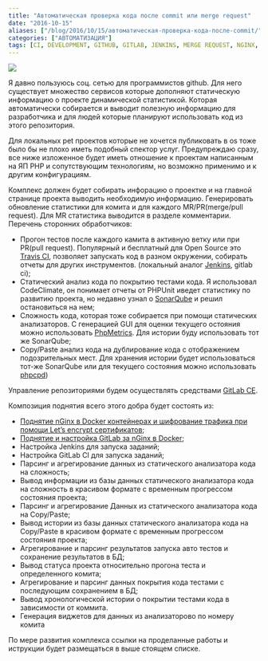```yaml
---
title: "Автоматическая проверка кода после commit или merge request"
date: "2016-10-15"
aliases: ["/blog/2016/10/15/автоматическая-проверка-кода-после-commit/"]
categories: ["АВТОМАТИЗАЦИЯ"]
tags: [CI, DEVELOPMENT, GITHUB, GITLAB, JENKINS, MERGE REQUEST, NGINX, OPEN SOURCE, PHPCPD, PHPMETRICS, PULL REQUEST, RIGHT WAY, SONARQUBE, TRAVIS CI, ЛЕНЬ, ОПОВЕЩЕНИЯ, СКОРОСТЬ]
---
```


![](/img/ci-cd/creazione-di-adamo.jpg)

Я давно пользуюсь соц. сетью для программистов github.
Для него существует множество сервисов которые дополняют статическую информацию о проекте динамической статистикой.
Которая автоматически собирается и выводит полезную информацию для разработчика и для людей которые планируют
использовать код из этого репозитория.

Для локальных pet проектов которые не хочется публиковать в os тоже было бы не плохо иметь подобный спектор услуг.
Предупреждаю сразу, все ниже изложенное будет иметь отношение к проектам
написанным на ЯП PHP и сопутствующим технологиям, но возможно применимо и к другим конфигурациям.

Комплекс должен будет собирать инфорацию о проектке и на главной странице проекта выводить необходимую информацию.
Генерировать обновление статистики для комита и для каждого MR/PR(merge/pull request). Для MR статистика выводится в разделе
комментарии.
Перечень сторонних обработчиков:

- Прогон тестов после каждого камита в активную ветку или при PR(pull request). Популярный и бесплатный для Open Source это [Travis CI](https://travis-ci.org/), позволяет запускать код в разном окружении, собирать отчеты для других инструментов. (локальный аналог [Jenkins](https://jenkins.io/), gitlab ci);
- Статический анализ кода по покрытию тестами кода. Я использовал CodeClimate, он понимает отчеты от PHPUnit иведет статистику по развитию проекта, но недавно узнал о [SonarQube](http://www.sonarqube.org/) и решил остановиться на нем;
- Сложность кода, которая тоже собирается при помощи статических анализаторов. С генерацией GUI для оценки текущего остояния можно использовать [PhpMetrics](http://www.phpmetrics.org/). Для истории буду использовать тот же SonarQube;
- Copy/Paste анализ кода на дублирование кода с отображением подозрительных мест. Для хранения истории будет использоваться тот-же SonarQube или для текущего состояния можно использовать [phpcpd](https://github.com/sebastianbergmann/phpcpd))

Управление репозиториями будем осуществлять средствами [GitLab CE](https://about.gitlab.com/).

Композиция поднятия всего этого добра будет состоять из:

- [Поднятие nGinx в Docker контейнерах и шифрование трафика при помощи Let’s encrypt сертификатов](/posts/2016-10-15-пусть-всегда-будет-ssl-подключение-lets-encrypt-к-вашему-домену/);
- [Поднятие и настройка GitLab за nGinx в Docker](/posts/2016-11-27-поднятие-и-настройка-gitlab-за-nginx-в-docker-контейнерах/);
- Настройка Jenkins для запуска заданий;
- Настройка GitLab CI для запуска заданий;
- Парсинг и агрегирование данных из статического анализатора кода на сложность;
- Вывод информации из базы данных статического анализатора кода на сложность в красивом формате с временным прогрессом состояния проекта;
- Парсинг и агрегирование Данных из статического анализатора кода на Copy/Paste;
- Вывод истории из базы данных статического анализатора кода на Copy/Paste в красивом формате с временным прогрессом состояния проекта;
- Агрегирование и парсинг результатов запуска авто тестов и сохранение результатов в БД;
- Вывод статуса проекта относительно прогона теста и определенного комита;
- Агрегирование и парсинг данных покрытия кода тестами с последующим сохранением в БД;
- Вывод хронологической истории о покрытии тестами кода в зависимости от коммита.
- Генерация виджетов для данных из анализаторово по номеру комита

По мере развития комплекса ссылки на проделанные работы и иструкции будет размещаться в выше стоящем списке.